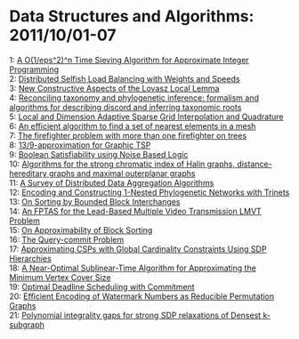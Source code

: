 # Data Structures and Algorithms: 2011/10/01-07  
1: [A O(1/eps^2)^n Time Sieving Algorithm for Approximate Integer  Programming](https://doi.org/10.48550/arXiv.1109.2477)  
2: [Distributed Selfish Load Balancing with Weights and Speeds](https://doi.org/10.48550/arXiv.1109.6925)  
3: [New Constructive Aspects of the Lovasz Local Lemma](https://doi.org/10.48550/arXiv.1001.1231)  
4: [Reconciling taxonomy and phylogenetic inference: formalism and  algorithms for describing discord and inferring taxonomic roots](https://doi.org/10.48550/arXiv.1109.5423)  
5: [Local and Dimension Adaptive Sparse Grid Interpolation and Quadrature](https://doi.org/10.48550/arXiv.1110.0010)  
6: [An efficient algorithm to find a set of nearest elements in a mesh](https://doi.org/10.48550/arXiv.1110.0180)  
7: [The firefighter problem with more than one firefighter on trees](https://doi.org/10.48550/arXiv.1110.0341)  
8: [13/9-approximation for Graphic TSP](https://doi.org/10.48550/arXiv.1108.1130)  
9: [Boolean Satisfiability using Noise Based Logic](https://doi.org/10.48550/arXiv.1110.0550)  
10: [Algorithms for the strong chromatic index of Halin graphs,  distance-hereditary graphs and maximal outerplanar graphs](https://doi.org/10.48550/arXiv.1110.0583)  
11: [A Survey of Distributed Data Aggregation Algorithms](https://doi.org/10.48550/arXiv.1110.0725)  
12: [Encoding and Constructing 1-Nested Phylogenetic Networks with Trinets](https://doi.org/10.48550/arXiv.1110.0728)  
13: [On Sorting by Bounded Block Interchanges](https://doi.org/10.48550/arXiv.1102.3245)  
14: [An FPTAS for the Lead-Based Multiple Video Transmission LMVT Problem](https://doi.org/10.48550/arXiv.1102.4129)  
15: [On Approximability of Block Sorting](https://doi.org/10.48550/arXiv.1110.0892)  
16: [The Query-commit Problem](https://doi.org/10.48550/arXiv.1110.0990)  
17: [Approximating CSPs with Global Cardinality Constraints Using SDP  Hierarchies](https://doi.org/10.48550/arXiv.1110.1064)  
18: [A Near-Optimal Sublinear-Time Algorithm for Approximating the Minimum  Vertex Cover Size](https://doi.org/10.48550/arXiv.1110.1079)  
19: [Optimal Deadline Scheduling with Commitment](https://doi.org/10.48550/arXiv.1110.1124)  
20: [Efficient Encoding of Watermark Numbers as Reducible Permutation Graphs](https://doi.org/10.48550/arXiv.1110.1194)  
21: [Polynomial integrality gaps for strong SDP relaxations of Densest  k-subgraph](https://doi.org/10.48550/arXiv.1110.1360)  